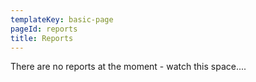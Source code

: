 ```yaml
---
templateKey: basic-page
pageId: reports
title: Reports
---
```

There are no reports at the moment - watch this space....
